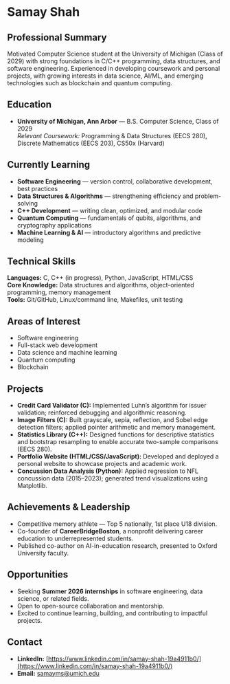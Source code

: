 # Samay Shah  

## Professional Summary  
Motivated Computer Science student at the University of Michigan (Class of 2029) with strong foundations in C/C++ programming, data structures, and software engineering. Experienced in developing coursework and personal projects, with growing interests in data science, AI/ML, and emerging technologies such as blockchain and quantum computing.  

## Education  
- **University of Michigan, Ann Arbor** — B.S. Computer Science, Class of 2029  
  *Relevant Coursework:* Programming & Data Structures (EECS 280), Discrete Mathematics (EECS 203), CS50x (Harvard)  

## Currently Learning  
- **Software Engineering** — version control, collaborative development, best practices  
- **Data Structures & Algorithms** — strengthening efficiency and problem-solving  
- **C++ Development** — writing clean, optimized, and modular code  
- **Quantum Computing** — fundamentals of qubits, algorithms, and cryptography applications  
- **Machine Learning & AI** — introductory algorithms and predictive modeling  

## Technical Skills  
**Languages:** C, C++ (in progress), Python, JavaScript, HTML/CSS  
**Core Knowledge:** Data structures and algorithms, object-oriented programming, memory management  
**Tools:** Git/GitHub, Linux/command line, Makefiles, unit testing  

## Areas of Interest  
- Software engineering  
- Full-stack web development  
- Data science and machine learning  
- Quantum computing  
- Blockchain  

## Projects  
- **Credit Card Validator (C):** Implemented Luhn’s algorithm for issuer validation; reinforced debugging and algorithmic reasoning.  
- **Image Filters (C):** Built grayscale, sepia, reflection, and Sobel edge detection filters; applied pointer arithmetic and memory management.  
- **Statistics Library (C++):** Designed functions for descriptive statistics and bootstrap resampling to enable accurate two-sample comparisons (EECS 280).  
- **Portfolio Website (HTML/CSS/JavaScript):** Developed and deployed a personal website to showcase projects and academic work.  
- **Concussion Data Analysis (Python):** Applied regression to NFL concussion data (2015–2023); generated trend visualizations using Matplotlib.  

## Achievements & Leadership  
- Competitive memory athlete — Top 5 nationally, 1st place U18 division.  
- Co-founder of **CareerBridgeBoston**, a nonprofit delivering career education to underrepresented students.  
- Published co-author on AI-in-education research, presented to Oxford University faculty.  

## Opportunities  
- Seeking **Summer 2026 internships** in software engineering, data science, or related fields.  
- Open to open-source collaboration and mentorship.  
- Excited to continue learning, building, and contributing to impactful projects.  

## Contact  
- **LinkedIn:** [https://www.linkedin.com/in/samay-shah-19a4911b0/](https://www.linkedin.com/in/samay-shah-19a4911b0/)  
- **Email:** [samayms@umich.edu](mailto:samayms@umich.edu)  
